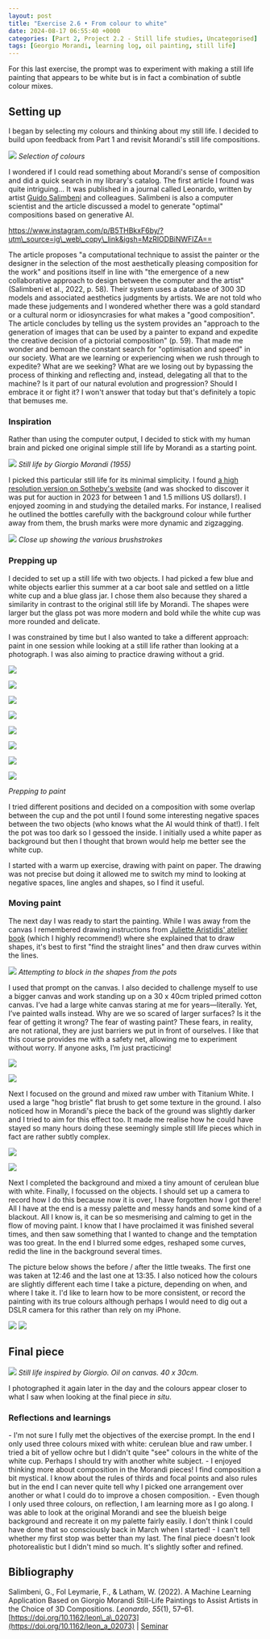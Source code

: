 ```yaml
---
layout: post
title: "Exercise 2.6 • From colour to white"
date: 2024-08-17 06:55:40 +0000
categories: [Part 2, Project 2.2 - Still life studies, Uncategorised]
tags: [Georgio Morandi, learning log, oil painting, still life]
---
```


For this last exercise, the prompt was to experiment with making a still life painting that appears to be white but is in fact a combination of subtle colour mixes.

<!-- /wp:paragraph --><!-- wp:heading {"className":"wp-block-heading"} -->
## Setting up
<!-- /wp:heading --><!-- wp:paragraph -->

I began by selecting my colours and thinking about my still life. I decided to build upon feedback from Part 1 and revisit Morandi's still life compositions.

<!-- /wp:paragraph --><!-- wp:image {"id":973,"sizeSlug":"large"} -->
![](https://spaces.oca.ac.uk/gaellelog/wp-content/uploads/sites/5355/2024/08/img_5792.jpg)
_Selection of colours_
<!-- /wp:image --><!-- wp:paragraph -->

I wondered if I could read something about Morandi's sense of composition and did a quick search in my library's catalog. The first article I found was quite intriguing... It was published in a journal called Leonardo, written by artist [Guido Salimbeni](http://www.guidosalimbeni.it) and colleagues. Salimbeni is also a computer scientist and the article discussed a model to generate "optimal" compositions based on generative AI.

<!-- /wp:paragraph --><!-- wp:embed {"url":"https://www.instagram.com/p/B5THBkxF6by/?utm_source=ig_web_copy_link\u0026igsh=MzRlODBiNWFlZA==","type":"rich","providerNameSlug":"instagram","responsive":true} -->
https://www.instagram.com/p/B5THBkxF6by/?utm\_source=ig\_web\_copy\_link&igsh=MzRlODBiNWFlZA==
<!-- /wp:embed --><!-- wp:paragraph -->

The article proposes "a computational technique to assist the painter or the designer in the selection of the most aesthetically pleasing composition for the work" and positions itself in line with "the emergence of a new collaborative approach to design between the computer and the artist" (Salimbeni et al., 2022, p. 58). Their system uses a database of 300 3D models and associated aesthetics judgments by artists. We are not told who made these judgements and I wondered whether there was a gold standard or a cultural norm or idiosyncrasies for what makes a "good composition". The article concludes by telling us the system provides an "approach to the generation of images that can be used by a painter to expand and expedite the creative decision of a pictorial composition" (p. 59). That made me wonder and bemoan the constant search for "optimisation and speed" in our society. What are we learning or experiencing when we rush through to expedite? What are we seeking? What are we losing out by bypassing the process of thinking and reflecting and, instead, delegating all that to the machine? Is it part of our natural evolution and progression? Should I embrace it or fight it? I won't answer that today but that's definitely a topic that bemuses me.

<!-- /wp:paragraph --><!-- wp:heading {"level":3,"className":"wp-block-heading"} -->
### Inspiration
<!-- /wp:heading --><!-- wp:paragraph -->

Rather than using the computer output, I decided to stick with my human brain and picked one original simple still life by Morandi as a starting point.

<!-- /wp:paragraph --><!-- wp:image {"id":974,"sizeSlug":"large"} -->
![](https://spaces.oca.ac.uk/gaellelog/wp-content/uploads/sites/5355/2024/08/img_0106-1.jpg)
_Still life by Giorgio Morandi (1955)_
<!-- /wp:image --><!-- wp:paragraph -->

I picked this particular still life for its minimal simplicity. I found [a high resolution version on Sotheby's website](https://www.sothebys.com/en/buy/auction/2023/modern-evening-auction/natura-morta) (and was shocked to discover it was put for auction in 2023 for between 1 and 1.5 millions US dollars!). I enjoyed zooming in and studying the detailed marks. For instance, I realised he outlined the bottles carefully with the background colour while further away from them, the brush marks were more dynamic and zigzagging.

<!-- /wp:paragraph --><!-- wp:image {"id":975,"sizeSlug":"large"} -->
![](https://spaces.oca.ac.uk/gaellelog/wp-content/uploads/sites/5355/2024/08/img_0108-1.jpg)
_Close up showing the various brushstrokes_
<!-- /wp:image --><!-- wp:heading {"level":3,"className":"wp-block-heading"} -->
### Prepping up
<!-- /wp:heading --><!-- wp:paragraph -->

I decided to set up a still life with two objects. I had picked a few blue and white objects earlier this summer at a car boot sale and settled on a little white cup and a blue glass jar. I chose them also because they shared a similarity in contrast to the original still life by Morandi. The shapes were larger but the glass pot was more modern and bold while the white cup was more rounded and delicate.

<!-- /wp:paragraph --><!-- wp:paragraph -->

I was constrained by time but I also wanted to take a different approach: paint in one session while looking at a still life rather than looking at a photograph. I was also aiming to practice drawing without a grid.

<!-- /wp:paragraph --><!-- wp:gallery {"linkTo":"none"} -->
<!-- wp:image {"id":976,"sizeSlug":"large","linkDestination":"none"} -->
![](https://spaces.oca.ac.uk/gaellelog/wp-content/uploads/sites/5355/2024/08/img_5793.jpg)
<!-- /wp:image --><!-- wp:image {"id":978,"sizeSlug":"large","linkDestination":"none"} -->
![](https://spaces.oca.ac.uk/gaellelog/wp-content/uploads/sites/5355/2024/08/img_5794.jpg)
<!-- /wp:image --><!-- wp:image {"id":980,"sizeSlug":"large","linkDestination":"none"} -->
![](https://spaces.oca.ac.uk/gaellelog/wp-content/uploads/sites/5355/2024/08/img_5795.jpg)
<!-- /wp:image --><!-- wp:image {"id":979,"sizeSlug":"large","linkDestination":"none"} -->
![](https://spaces.oca.ac.uk/gaellelog/wp-content/uploads/sites/5355/2024/08/img_5796.jpg)
<!-- /wp:image --><!-- wp:image {"id":977,"sizeSlug":"large","linkDestination":"none"} -->
![](https://spaces.oca.ac.uk/gaellelog/wp-content/uploads/sites/5355/2024/08/img_5797.jpg)
<!-- /wp:image --><!-- wp:image {"id":981,"sizeSlug":"large","linkDestination":"none"} -->
![](https://spaces.oca.ac.uk/gaellelog/wp-content/uploads/sites/5355/2024/08/img_5798.jpg)
<!-- /wp:image --><!-- wp:image {"id":983,"sizeSlug":"large","linkDestination":"none"} -->
![](https://spaces.oca.ac.uk/gaellelog/wp-content/uploads/sites/5355/2024/08/img_5799.jpg)
<!-- /wp:image --><!-- wp:image {"id":982,"sizeSlug":"large","linkDestination":"none"} -->
![](https://spaces.oca.ac.uk/gaellelog/wp-content/uploads/sites/5355/2024/08/img_5809.jpg)
<!-- /wp:image -->
_Prepping to paint_
<!-- /wp:gallery --><!-- wp:paragraph -->

I tried different positions and decided on a composition with some overlap between the cup and the pot until I found some interesting negative spaces between the two objects (who knows what the AI would think of that!). I felt the pot was too dark so I gessoed the inside. I initially used a white paper as background but then I thought that brown would help me better see the white cup.

<!-- /wp:paragraph --><!-- wp:paragraph -->

I started with a warm up exercise, drawing with paint on paper. The drawing was not precise but doing it allowed me to switch my mind to looking at negative spaces, line angles and shapes, so I find it useful.

<!-- /wp:paragraph --><!-- wp:heading {"level":3} -->
### Moving paint
<!-- /wp:heading --><!-- wp:paragraph -->

The next day I was ready to start the painting. While I was away from the canvas I remembered drawing instructions from [Juliette Aristidis' atelier book](https://www.amazon.com/Beginning-Drawing-Atelier-Instructional-Sketchbook/dp/1580935125/ref=sr_1_3?qid=1549754070&refinements=p_27%3AJuliette+Aristides&s=books&sr=1-3&text=Juliette+Aristides) (which I highly recommend!) where she explained that to draw shapes, it's best to first "find the straight lines" and then draw curves within the lines.

<!-- /wp:paragraph --><!-- wp:image {"id":986,"sizeSlug":"full","linkDestination":"none"} -->
![](https://spaces.oca.ac.uk/gaellelog/wp-content/uploads/sites/5355/2024/08/IMG_5926.jpeg)
_Attempting to block in the shapes from the pots_
<!-- /wp:image --><!-- wp:paragraph -->

I used that prompt on the canvas. I also decided to challenge myself to use a bigger canvas and work standing up on a 30 x 40cm tripled primed cotton canvas. I’ve had a large white canvas staring at me for years—literally. Yet, I’ve painted walls instead. Why are we so scared of larger surfaces? Is it the fear of getting it wrong? The fear of wasting paint? These fears, in reality, are not rational, they are just barriers we put in front of ourselves. I like that this course provides me with a safety net, allowing me to experiment without worry. If anyone asks, I’m just practicing!

<!-- /wp:paragraph --><!-- wp:jetpack/tiled-gallery {"columnWidths":[["50.00000","50.00000"]],"ids":[987,988]} -->

![](https://i0.wp.com/oca-wp-journals.s3.eu-west-2.amazonaws.com/wp-content/uploads/sites/5355/2024/08/IMG_5816-scaled.jpeg?ssl=1)

![](https://i1.wp.com/oca-wp-journals.s3.eu-west-2.amazonaws.com/wp-content/uploads/sites/5355/2024/08/IMG_5815-scaled.jpeg?ssl=1)

<!-- /wp:jetpack/tiled-gallery --><!-- wp:paragraph -->

Next I focused on the ground and mixed raw umber with Titanium White. I used a large "hog bristle" flat brush to get some texture in the ground. I also noticed how in Morandi's piece the back of the ground was slightly darker and I tried to aim for this effect too. It made me realise how he could have stayed so many hours doing these seemingly simple still life pieces which in fact are rather subtly complex.

<!-- /wp:paragraph --><!-- wp:jetpack/tiled-gallery {"columnWidths":[["36.03523","63.96477"]],"ids":[990,991]} -->

![](https://i2.wp.com/oca-wp-journals.s3.eu-west-2.amazonaws.com/wp-content/uploads/sites/5355/2024/08/IMG_5822-scaled.jpeg?ssl=1)

![](https://i1.wp.com/oca-wp-journals.s3.eu-west-2.amazonaws.com/wp-content/uploads/sites/5355/2024/08/IMG_5821-scaled.jpeg?ssl=1)

<!-- /wp:jetpack/tiled-gallery --><!-- wp:paragraph -->

Next I completed the background and mixed a tiny amount of cerulean blue with white. Finally, I focussed on the objects. I should set up a camera to record how I do this because now it is over, I have forgotten how I got there! All I have at the end is a messy palette and messy hands and some kind of a blackout. All I know is, it can be so mesmerising and calming to get in the flow of moving paint. I know that I have proclaimed it was finished several times, and then saw something that I wanted to change and the temptation was too great. In the end I blurred some edges, reshaped some curves, redid the line in the background several times.

<!-- /wp:paragraph --><!-- wp:paragraph -->

The picture below shows the before / after the little tweaks. The first one was taken at 12:46 and the last one at 13:35. I also noticed how the colours are slightly different each time I take a picture, depending on when, and where I take it. I'd like to learn how to be more consistent, or record the painting with its true colours although perhaps I would need to dig out a DSLR camera for this rather than rely on my iPhone.

<!-- /wp:paragraph --><!-- wp:jetpack/image-compare {"imageBefore":{"id":996,"url":"https://spaces.oca.ac.uk/gaellelog/wp-content/uploads/sites/5355/2024/08/Photo_2024-08-14_124617-2-scaled.jpeg","alt":"","width":1916,"height":2560},"imageAfter":{"id":997,"url":"https://spaces.oca.ac.uk/gaellelog/wp-content/uploads/sites/5355/2024/08/Photo_2024-08-14_133220-scaled.jpeg","alt":"","width":1930,"height":2560}} -->
![](https://spaces.oca.ac.uk/gaellelog/wp-content/uploads/sites/5355/2024/08/Photo_2024-08-14_124617-2-scaled.jpeg) ![](https://spaces.oca.ac.uk/gaellelog/wp-content/uploads/sites/5355/2024/08/Photo_2024-08-14_133220-scaled.jpeg)
<!-- /wp:jetpack/image-compare --><!-- wp:heading -->
## Final piece
<!-- /wp:heading --><!-- wp:image {"id":995,"sizeSlug":"full","linkDestination":"media"} -->
[![](https://spaces.oca.ac.uk/gaellelog/wp-content/uploads/sites/5355/2024/08/Photo_2024-08-14_185449-scaled.jpeg)](https://spaces.oca.ac.uk/gaellelog/wp-content/uploads/sites/5355/2024/08/Photo_2024-08-14_185449-scaled.jpeg)
_Still life inspired by Giorgio. Oil on canvas. 40 x 30cm._
<!-- /wp:image --><!-- wp:paragraph -->

I photographed it again later in the day and the colours appear closer to what I saw when looking at the final piece _in situ_.

<!-- /wp:paragraph --><!-- wp:heading {"level":3} -->
### Reflections and learnings
<!-- /wp:heading --><!-- wp:list -->
<!-- wp:list-item -->- I'm not sure I fully met the objectives of the exercise prompt. In the end I only used three colours mixed with white: cerulean blue and raw umber. I tried a bit of yellow ochre but I didn't quite "see" colours in the white of the white cup. Perhaps I should try with another white subject.
<!-- /wp:list-item --><!-- wp:list-item -->- I enjoyed thinking more about composition in the Morandi pieces! I find composition a bit mystical. I know about the rules of thirds and focal points and also rules but in the end I can never quite tell why I picked one arrangement over another or what I could do to improve a chosen composition. 
<!-- /wp:list-item --><!-- wp:list-item -->- Even though I only used three colours, on reflection, I am learning more as I go along. I was able to look at the original Morandi and see the blueish beige background and recreate it on my palette fairly easily. I don't think I could have done that so consciously back in March when I started!
<!-- /wp:list-item --><!-- wp:list-item -->- I can't tell whether my first stop was better than my last. The final piece doesn't look photorealistic but I didn't mind so much. It's slightly softer and refined. 
<!-- /wp:list-item -->
<!-- /wp:list --><!-- wp:heading {"className":"wp-block-heading"} -->
## Bibliography
<!-- /wp:heading --><!-- wp:paragraph -->

Salimbeni, G., Fol Leymarie, F., & Latham, W. (2022). A Machine Learning Application Based on Giorgio Morandi Still-Life Paintings to Assist Artists in the Choice of 3D Compositions. _Leonardo_, _55_(1), 57–61. [https://doi.org/10.1162/leon\_a\_02073](https://doi.org/10.1162/leon_a_02073) | [Seminar](https://youtu.be/kSJsz9_TNE8?si=nbOJYtttKDruKpxL)

<!-- /wp:paragraph --><!-- wp:paragraph -->

<!-- /wp:paragraph -->